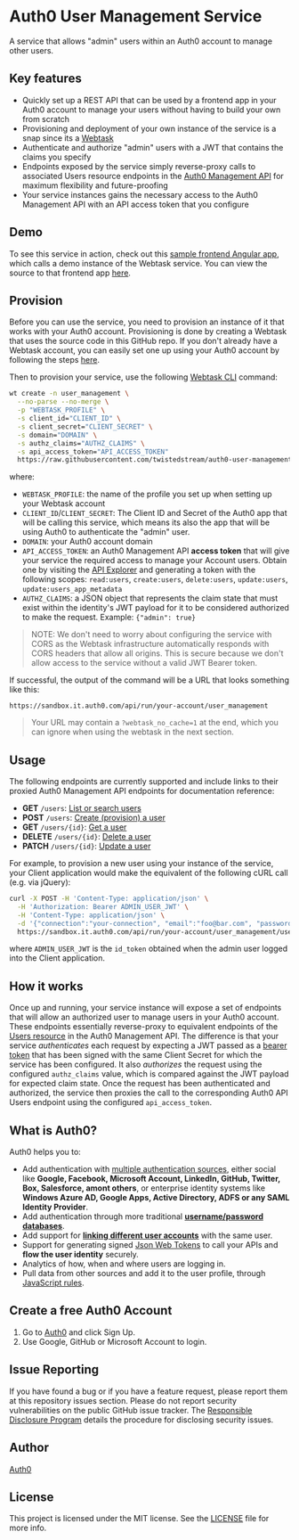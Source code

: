 # Auth0 User Management Service

A service that allows "admin" users within an Auth0 account to manage other users.

## Key features

* Quickly set up a REST API that can be used by a frontend app in your Auth0 account to manage your users without having to build your own from scratch
* Provisioning and deployment of your own instance of the service is a snap since its a [Webtask](https://webtask.io)
* Authenticate and authorize "admin" users with a JWT that contains the claims you specify
* Endpoints exposed by the service simply reverse-proxy calls to associated Users resource endpoints in the [Auth0 Management API](https://auth0.com/docs/api/v2) for maximum flexibility and future-proofing
* Your service instances gains the necessary access to the Auth0 Management API with an API access token that you configure

## Demo

To see this service in action, check out this [sample frontend Angular app](https://twistedstream.github.io/auth0-user-management-service), which calls a demo instance of the Webtask service. You can view the source to that frontend app [here](https://github.com/twistedstream/auth0-user-management-service/tree/gh-pages).

## Provision

Before you can use the service, you need to provision an instance of it that works with your Auth0 account. Provisioning is done by creating a Webtask that uses the source code in this GitHub repo. If you don't already have a Webtask account, you can easily set one up using your Auth0 account by following the steps [here](https://manage.auth0.com/#/account/webtasks).

Then to provision your service, use the following [Webtask CLI](https://webtask.io/cli) command:

```bash
wt create -n user_management \
  --no-parse --no-merge \
  -p "WEBTASK_PROFILE" \
  -s client_id="CLIENT_ID" \
  -s client_secret="CLIENT_SECRET" \
  -s domain="DOMAIN" \
  -s authz_claims="AUTHZ_CLAIMS" \
  -s api_access_token="API_ACCESS_TOKEN"
  https://raw.githubusercontent.com/twistedstream/auth0-user-management-service/master/webtask.js
```

where:
* `WEBTASK_PROFILE`: the name of the profile you set up when setting up your Webtask account
* `CLIENT_ID`/`CLIENT_SECRET`: The Client ID and Secret of the Auth0 app that will be calling this service, which means its also the app that will be using Auth0 to authenticate the "admin" user.
* `DOMAIN`: your Auth0 account domain
* `API_ACCESS_TOKEN`: an Auth0 Management API **access token** that will give your service the required access to manage your Account users. Obtain one by visiting the [API Explorer](https://auth0.com/docs/api/v2) and generating a token with the following scopes: `read:users`, `create:users`, `delete:users`, `update:users`, `update:users_app_metadata`
* `AUTHZ_CLAIMS`: a JSON object that represents the claim state that must exist within the identity's JWT payload for it to be considered authorized to make the request. Example: `{"admin": true}`

> NOTE: We don't need to worry about configuring the service with CORS as the Webtask infrastructure automatically responds with CORS headers that allow all origins. This is secure because we don't allow access to the service without a valid JWT Bearer token.

If successful, the output of the command will be a URL that looks something like this:

```
https://sandbox.it.auth0.com/api/run/your-account/user_management
```

> Your URL may contain a `?webtask_no_cache=1` at the end, which you can ignore when using the webtask in the next section.

## Usage

The following endpoints are currently supported and include links to their proxied Auth0 Management API endpoints for documentation reference:

* **GET** `/users`: [List or search users](https://auth0.com/docs/api/v2#!/Users/get_users)
* **POST** `/users`: [Create (provision) a user](https://auth0.com/docs/api/v2#!/Users/post_users)
* **GET** `/users/{id}`: [Get a user](https://auth0.com/docs/api/v2#!/Users/get_users_by_id)
* **DELETE** `/users/{id}`: [Delete a user](https://auth0.com/docs/api/v2#!/Users/delete_users_by_id)
* **PATCH** `/users/{id}`: [Update a user](https://auth0.com/docs/api/v2#!/Users/patch_users_by_id)

For example, to provision a new user using your instance of the service, your Client application would make the equivalent of the following cURL call (e.g. via jQuery):

```bash
curl -X POST -H 'Content-Type: application/json' \
  -H 'Authorization: Bearer ADMIN_USER_JWT' \
  -H 'Content-Type: application/json' \
  -d '{"connection":"your-connection", "email":"foo@bar.com", "password":"secret"}' \
  https://sandbox.it.auth0.com/api/run/your-account/user_management/users
```

where `ADMIN_USER_JWT` is the `id_token` obtained when the admin user logged into the Client application.

## How it works

Once up and running, your service instance will expose a set of endpoints that will allow an authorized user to manage users in your Auth0 account. These endpoints essentially reverse-proxy to equivalent endpoints of the [Users resource](https://auth0.com/docs/api/v2#!/Users/get_users) in the Auth0 Management API. The difference is that your service *authenticates* each request by expecting a JWT passed as a [bearer token](https://tools.ietf.org/html/draft-ietf-oauth-v2-bearer-20#section-2.1) that has been signed with the same Client Secret for which the service has been configured. It also *authorizes* the request using the configured `authz_claims` value, which is compared against the JWT payload for expected claim state. Once the request has been authenticated and authorized, the service then proxies the call to the corresponding Auth0 API Users endpoint using the configured `api_access_token`.

## What is Auth0?

Auth0 helps you to:

* Add authentication with [multiple authentication sources](https://docs.auth0.com/identityproviders), either social like **Google, Facebook, Microsoft Account, LinkedIn, GitHub, Twitter, Box, Salesforce, amont others**, or enterprise identity systems like **Windows Azure AD, Google Apps, Active Directory, ADFS or any SAML Identity Provider**.
* Add authentication through more traditional **[username/password databases](https://docs.auth0.com/mysql-connection-tutorial)**.
* Add support for **[linking different user accounts](https://docs.auth0.com/link-accounts)** with the same user.
* Support for generating signed [Json Web Tokens](https://docs.auth0.com/jwt) to call your APIs and **flow the user identity** securely.
* Analytics of how, when and where users are logging in.
* Pull data from other sources and add it to the user profile, through [JavaScript rules](https://docs.auth0.com/rules).

## Create a free Auth0 Account

1. Go to [Auth0](https://auth0.com) and click Sign Up.
2. Use Google, GitHub or Microsoft Account to login.

## Issue Reporting

If you have found a bug or if you have a feature request, please report them at this repository issues section. Please do not report security vulnerabilities on the public GitHub issue tracker. The [Responsible Disclosure Program](https://auth0.com/whitehat) details the procedure for disclosing security issues.

## Author

[Auth0](https://auth0.com)

## License

This project is licensed under the MIT license. See the [LICENSE](LICENSE) file for more info.
